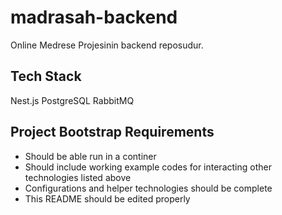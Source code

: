 # madrasah-backend

Online Medrese Projesinin backend reposudur.

## Tech Stack

Nest.js
PostgreSQL
RabbitMQ

## Project Bootstrap Requirements

- Should be able run in a continer
- Should include working example codes for interacting other technologies listed above
- Configurations and helper technologies should be complete
- This README should be edited properly

